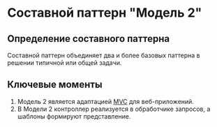 # Составной паттерн "Модель 2"
## Определение составного паттерна
Составной паттерн объединяет два и более базовых паттерна в решении типичной или общей
задачи.

## Ключевые моменты
1. Модель 2 является адаптацией [MVC](/pkg/composite/mvc) для веб-приложений.
2. В Модели 2 контроллер реализуется в обработчике запросов, а шаблоны формируют
представление.